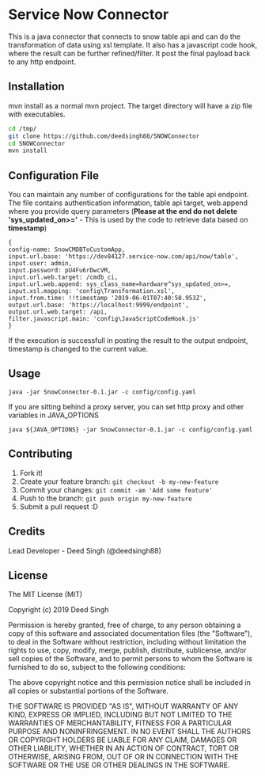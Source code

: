 # Service Now Connector

This is a java connector that connects to snow table api and can do the transformation of data using xsl template. It also has a javascript code hook, where the result can be further refined/filter. It post the final payload back to any http endpoint.

## Installation

mvn install as a normal mvn project. The target directory will have a zip file with executables.

```bash
cd /tmp/
git clone https://github.com/deedsingh88/SNOWConnector
cd SNOWConnector
mvn install

```

## Configuration File

You can maintain any number of configurations for the table api endpoint.
The file contains authentication information, table api target, web.append where you provide query parameters (**Please at the end do not delete 'sys_updated_on>='** - This is used by the code to retrieve data based on **timestamp**)
```
{
config-name: SnowCMDBToCustomApp, 
input.url.base: 'https://dev84127.service-now.com/api/now/table',
input.user: admin, 
input.password: pU4Fu6rDwcVM, 
input.url.web.target: /cmdb_ci,
input.url.web.append: sys_class_name=hardware^sys_updated_on>=,
input.xsl.mapping: 'config\Transformation.xsl',
input.from.time: !!timestamp '2019-06-01T07:40:58.953Z', output.url.base: 'https://localhost:9999/endpoint',
output.url.web.target: /api, 
filter.javascript.main: 'config\JavaScriptCodeHook.js'
}
```
If the execution is successfull in posting the result to the output endpoint, timestamp is changed to the current value.

## Usage

```
java -jar SnowConnector-0.1.jar -c config/config.yaml
```
If you are sitting behind a proxy server, you can set http proxy and other variables in JAVA_OPTIONS

```
java ${JAVA_OPTIONS} -jar SnowConnector-0.1.jar -c config/config.yaml
```

## Contributing
 
1. Fork it!
2. Create your feature branch: `git checkout -b my-new-feature`
3. Commit your changes: `git commit -am 'Add some feature'`
4. Push to the branch: `git push origin my-new-feature`
5. Submit a pull request :D
 
## Credits
 
Lead Developer - Deed Singh (@deedsingh88)

 
## License
 
The MIT License (MIT)

Copyright (c) 2019 Deed Singh

Permission is hereby granted, free of charge, to any person obtaining a copy of this software and associated documentation files (the "Software"), to deal in the Software without restriction, including without limitation the rights to use, copy, modify, merge, publish, distribute, sublicense, and/or sell copies of the Software, and to permit persons to whom the Software is furnished to do so, subject to the following conditions:

The above copyright notice and this permission notice shall be included in all copies or substantial portions of the Software.

THE SOFTWARE IS PROVIDED "AS IS", WITHOUT WARRANTY OF ANY KIND, EXPRESS OR IMPLIED, INCLUDING BUT NOT LIMITED TO THE WARRANTIES OF MERCHANTABILITY, FITNESS FOR A PARTICULAR PURPOSE AND NONINFRINGEMENT. IN NO EVENT SHALL THE AUTHORS OR COPYRIGHT HOLDERS BE LIABLE FOR ANY CLAIM, DAMAGES OR OTHER LIABILITY, WHETHER IN AN ACTION OF CONTRACT, TORT OR OTHERWISE, ARISING FROM, OUT OF OR IN CONNECTION WITH THE SOFTWARE OR THE USE OR OTHER DEALINGS IN THE SOFTWARE.
